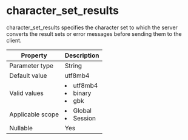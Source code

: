 character_set_results
==========================================
<!-- # docslug#/oceanbase-database/oceanbase-database/V4.0.0/character_set_results-1-2-3 -->
character_set_results specifies the character set to which the server converts the result sets or error messages before sending them to the client.


| **Property** | **Description** |
|--------|-----------------------------------------------------------------------------------------------------------------------------------------------------|
| Parameter type | String |
| Default value | utf8mb4 |
| Valid values | <li> utf8mb4   <li> binary   <li> gbk |
| Applicable scope | <li> Global   <li> Session |
| Nullable | Yes |



